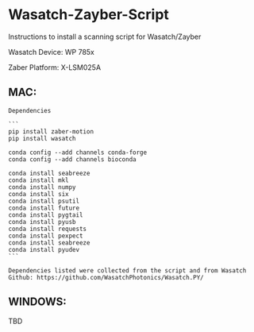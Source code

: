 # Wasatch-Zayber-Script
Instructions to install a scanning script for Wasatch/Zayber

Wasatch Device: WP 785x

Zaber Platform: X-LSM025A


## MAC:
	Dependencies

	```
 	pip install zaber-motion
	pip install wasatch
 
	conda config --add channels conda-forge
	conda config --add channels bioconda
 
	conda install seabreeze	
	conda install mkl
 	conda install numpy
	conda install six
	conda install psutil
	conda install future
	conda install pygtail
 	conda install pyusb
	conda install requests
 	conda install pexpect
	conda install seabreeze
 	conda install pyudev
	```
	
	Dependencies listed were collected from the script and from Wasatch Github: https://github.com/WasatchPhotonics/Wasatch.PY/ 
 
## WINDOWS:
  TBD
